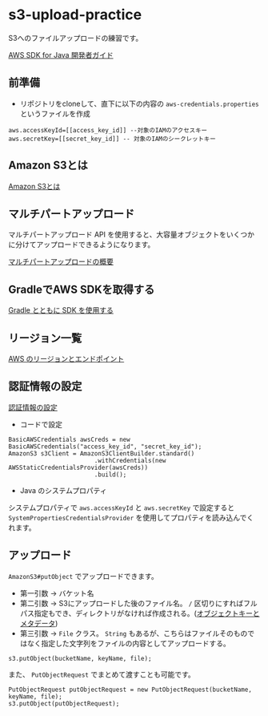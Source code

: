# s3-upload-practice
S3へのファイルアップロードの練習です。

[AWS SDK for Java 開発者ガイド](https://docs.aws.amazon.com/ja_jp/sdk-for-java/v1/developer-guide/welcome.html)

## 前準備
- リポジトリをcloneして、直下に以下の内容の `aws-credentials.properties` というファイルを作成
```
aws.accessKeyId=[[access_key_id]] --対象のIAMのアクセスキー
aws.secretKey=[[secret_key_id]] -- 対象のIAMのシークレットキー
```


## Amazon S3とは
[Amazon S3とは](https://docs.aws.amazon.com/ja_jp/AmazonS3/latest/dev/Welcome.html)

## マルチパートアップロード
マルチパートアップロード API を使用すると、大容量オブジェクトをいくつかに分けてアップロードできるようになります。

[マルチパートアップロードの概要](https://docs.aws.amazon.com/ja_jp/AmazonS3/latest/dev/mpuoverview.html)

## GradleでAWS SDKを取得する
[Gradle とともに SDK を使用する](https://docs.aws.amazon.com/ja_jp/sdk-for-java/v1/developer-guide/setup-project-gradle.html)

## リージョン一覧
[AWS のリージョンとエンドポイント](https://docs.aws.amazon.com/ja_jp/general/latest/gr/rande.html)

## 認証情報の設定
[認証情報の設定](https://docs.aws.amazon.com/ja_jp/sdk-for-java/v1/developer-guide/credentials.html)

- コードで設定
```
BasicAWSCredentials awsCreds = new BasicAWSCredentials("access_key_id", "secret_key_id");
AmazonS3 s3Client = AmazonS3ClientBuilder.standard()
                        .withCredentials(new AWSStaticCredentialsProvider(awsCreds))
                        .build();
```

- Java のシステムプロパティ

システムプロパティで `aws.accessKeyId` と `aws.secretKey` で設定すると `SystemPropertiesCredentialsProvider` を使用してプロパティを読み込んでくれます。

## アップロード
`AmazonS3#putObject` でアップロードできます。

- 第一引数 -> バケット名
- 第二引数 -> S3にアップロードした後のファイル名。 `/` 区切りにすればフルパス指定もでき、ディレクトリがなければ作成される。([オブジェクトキーとメタデータ](https://docs.aws.amazon.com/ja_jp/AmazonS3/latest/dev/UsingMetadata.html))
- 第三引数 -> `File` クラス。 `String` もあるが、こちらはファイルそのものではなく指定した文字列をファイルの内容としてアップロードする。
```
s3.putObject(bucketName, keyName, file);
```

また、 `PutObjectRequest` でまとめて渡すことも可能です。
```
PutObjectRequest putObjectRequest = new PutObjectRequest(bucketName, keyName, file);
s3.putObject(putObjectRequest);
```
